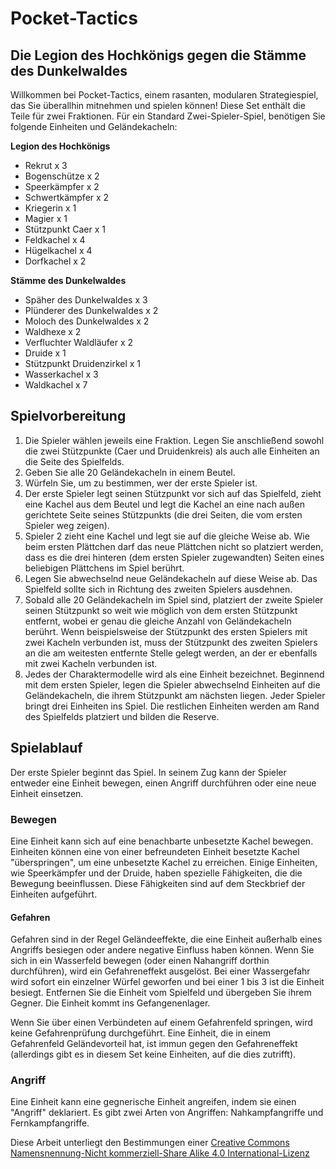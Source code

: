 # Pocket-Tactics

## Die Legion des Hochkönigs gegen die Stämme des Dunkelwaldes

Willkommen bei Pocket-Tactics, einem rasanten, modularen Strategiespiel, das Sie überallhin mitnehmen und spielen können! Diese Set enthält die Teile für zwei Fraktionen. Für ein Standard Zwei-Spieler-Spiel, benötigen Sie folgende Einheiten und Geländekacheln:

**Legion des Hochkönigs**
+ Rekrut x 3
+ Bogenschütze x 2
+ Speerkämpfer x 2
+ Schwertkämpfer x 2
+ Kriegerin x 1
+ Magier x 1
+ Stützpunkt Caer x 1
+ Feldkachel x 4
+ Hügelkachel x 4
+ Dorfkachel x 2 

**Stämme des Dunkelwaldes**
+ Späher des Dunkelwaldes x 3
+ Plünderer des Dunkelwaldes x 2
+ Moloch des Dunkelwaldes x 2
+ Waldhexe x 2
+ Verfluchter Waldläufer x 2
+ Druide x 1
+ Stützpunkt Druidenzirkel x 1
+ Wasserkachel x 3
+ Waldkachel x 7


## Spielvorbereitung

1.	Die Spieler wählen jeweils eine Fraktion. Legen Sie anschließend sowohl die zwei Stützpunkte (Caer und Druidenkreis) als auch alle Einheiten an die Seite des Spielfelds.
2.	Geben Sie alle 20 Geländekacheln in einem Beutel.
3.	Würfeln Sie, um zu bestimmen, wer der erste Spieler ist.
4.	Der erste Spieler legt seinen Stützpunkt vor sich auf das Spielfeld, zieht eine Kachel aus dem Beutel und legt die Kachel an eine nach außen gerichtete Seite seines Stützpunkts (die drei Seiten, die vom ersten Spieler weg zeigen).
5.	Spieler 2 zieht eine Kachel und legt sie auf die gleiche Weise ab. Wie beim ersten Plättchen darf das neue Plättchen nicht so platziert werden, dass es die drei hinteren (dem ersten Spieler zugewandten) Seiten eines beliebigen Plättchens im Spiel berührt.
6.	Legen Sie abwechselnd neue Geländekacheln auf diese Weise ab. Das Spielfeld sollte sich in Richtung des zweiten Spielers ausdehnen.
7.	Sobald alle 20 Geländekacheln im Spiel sind, platziert der zweite Spieler seinen Stützpunkt so weit wie möglich von dem ersten Stützpunkt entfernt, wobei er genau die gleiche Anzahl von Geländekacheln berührt. Wenn beispielsweise der Stützpunkt des ersten Spielers mit zwei Kacheln verbunden ist, muss der Stützpunkt des zweiten Spielers an die am weitesten entfernte Stelle gelegt werden, an der er ebenfalls mit zwei Kacheln verbunden ist.
1. Jedes der Charaktermodelle wird als eine Einheit bezeichnet. Beginnend mit dem ersten Spieler, legen die Spieler abwechselnd Einheiten auf die Geländekacheln, die ihrem Stützpunkt am nächsten liegen. Jeder Spieler bringt drei Einheiten ins Spiel. Die restlichen Einheiten werden am Rand des Spielfelds platziert und bilden die Reserve.


## Spielablauf
Der erste Spieler beginnt das Spiel. In seinem Zug kann der Spieler entweder eine Einheit bewegen, einen Angriff durchführen oder eine neue Einheit einsetzen. 

### Bewegen
Eine Einheit kann sich auf eine benachbarte unbesetzte Kachel bewegen. Einheiten können eine von einer befreundeten Einheit besetzte Kachel "überspringen", um eine unbesetzte Kachel zu erreichen. Einige Einheiten, wie Speerkämpfer und der Druide, haben spezielle Fähigkeiten, die die Bewegung beeinflussen. Diese Fähigkeiten sind auf dem Steckbrief der Einheiten aufgeführt.

#### Gefahren
Gefahren sind in der Regel Geländeeffekte, die eine Einheit außerhalb eines Angriffs besiegen oder andere negative Einfluss haben können. Wenn Sie sich in ein Wasserfeld bewegen (oder einen Nahangriff dorthin durchführen), wird ein Gefahreneffekt ausgelöst. Bei einer Wassergefahr wird sofort ein einzelner Würfel geworfen und bei einer 1 bis 3 ist die Einheit besiegt. Entfernen Sie die Einheit vom Spielfeld und übergeben Sie ihrem Gegner. Die Einheit kommt ins Gefangenenlager.

Wenn Sie über einen Verbündeten auf einem Gefahrenfeld springen, wird keine Gefahrenprüfung durchgeführt. Eine Einheit, die in einem Gefahrenfeld Geländevorteil hat, ist immun gegen den Gefahreneffekt (allerdings gibt es in diesem Set keine Einheiten, auf die dies zutrifft).

### Angriff
Eine Einheit kann eine gegnerische Einheit angreifen, indem sie einen "Angriff" deklariert. Es gibt zwei Arten von Angriffen: Nahkampfangriffe und Fernkampfangriffe.




Diese Arbeit unterliegt den Bestimmungen einer
[Creative Commons Namensnennung-Nicht kommerziell-Share Alike 4.0 International-Lizenz](https://creativecommons.org/licenses/by-nc-sa/4.0/deed.de)




